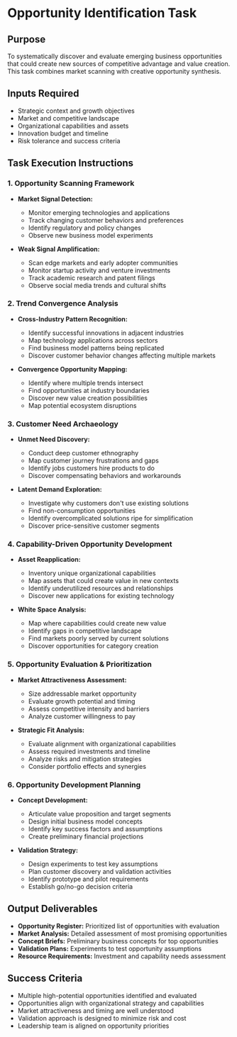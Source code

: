 # Opportunity Identification Task

## Purpose

To systematically discover and evaluate emerging business opportunities that could create new sources of competitive advantage and value creation. This task combines market scanning with creative opportunity synthesis.

## Inputs Required

- Strategic context and growth objectives
- Market and competitive landscape
- Organizational capabilities and assets
- Innovation budget and timeline
- Risk tolerance and success criteria

## Task Execution Instructions

### 1. Opportunity Scanning Framework

- **Market Signal Detection:**
  - Monitor emerging technologies and applications
  - Track changing customer behaviors and preferences
  - Identify regulatory and policy changes
  - Observe new business model experiments

- **Weak Signal Amplification:**
  - Scan edge markets and early adopter communities
  - Monitor startup activity and venture investments
  - Track academic research and patent filings
  - Observe social media trends and cultural shifts

### 2. Trend Convergence Analysis

- **Cross-Industry Pattern Recognition:**
  - Identify successful innovations in adjacent industries
  - Map technology applications across sectors
  - Find business model patterns being replicated
  - Discover customer behavior changes affecting multiple markets

- **Convergence Opportunity Mapping:**
  - Identify where multiple trends intersect
  - Find opportunities at industry boundaries
  - Discover new value creation possibilities
  - Map potential ecosystem disruptions

### 3. Customer Need Archaeology

- **Unmet Need Discovery:**
  - Conduct deep customer ethnography
  - Map customer journey frustrations and gaps
  - Identify jobs customers hire products to do
  - Discover compensating behaviors and workarounds

- **Latent Demand Exploration:**
  - Investigate why customers don't use existing solutions
  - Find non-consumption opportunities
  - Identify overcomplicated solutions ripe for simplification
  - Discover price-sensitive customer segments

### 4. Capability-Driven Opportunity Development

- **Asset Reapplication:**
  - Inventory unique organizational capabilities
  - Map assets that could create value in new contexts
  - Identify underutilized resources and relationships
  - Discover new applications for existing technology

- **White Space Analysis:**
  - Map where capabilities could create new value
  - Identify gaps in competitive landscape
  - Find markets poorly served by current solutions
  - Discover opportunities for category creation

### 5. Opportunity Evaluation & Prioritization

- **Market Attractiveness Assessment:**
  - Size addressable market opportunity
  - Evaluate growth potential and timing
  - Assess competitive intensity and barriers
  - Analyze customer willingness to pay

- **Strategic Fit Analysis:**
  - Evaluate alignment with organizational capabilities
  - Assess required investments and timeline
  - Analyze risks and mitigation strategies
  - Consider portfolio effects and synergies

### 6. Opportunity Development Planning

- **Concept Development:**
  - Articulate value proposition and target segments
  - Design initial business model concepts
  - Identify key success factors and assumptions
  - Create preliminary financial projections

- **Validation Strategy:**
  - Design experiments to test key assumptions
  - Plan customer discovery and validation activities
  - Identify prototype and pilot requirements
  - Establish go/no-go decision criteria

## Output Deliverables

- **Opportunity Register:** Prioritized list of opportunities with evaluation
- **Market Analysis:** Detailed assessment of most promising opportunities
- **Concept Briefs:** Preliminary business concepts for top opportunities
- **Validation Plans:** Experiments to test opportunity assumptions
- **Resource Requirements:** Investment and capability needs assessment

## Success Criteria

- Multiple high-potential opportunities identified and evaluated
- Opportunities align with organizational strategy and capabilities
- Market attractiveness and timing are well understood
- Validation approach is designed to minimize risk and cost
- Leadership team is aligned on opportunity priorities
